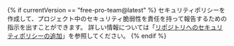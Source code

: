 {% if currentVersion == "free-pro-team@latest" %}
セキュリティポリシーを作成して、プロジェクト中のセキュリティ脆弱性を責任を持って報告するための指示を出すことができます。 詳しい情報については「[リポジトリへのセキュリティポリシーの追加](/articles/adding-a-security-policy-to-your-repository)」を参照してください。
{% endif %}
